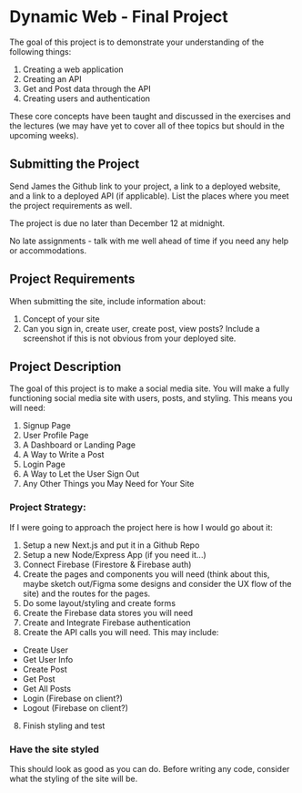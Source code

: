 # Dynamic Web - Final Project

The goal of this project is to demonstrate your understanding of the following things:

1. Creating a web application
2. Creating an API
3. Get and Post data through the API
4. Creating users and authentication

These core concepts have been taught and discussed in the exercises and the lectures (we may have yet to cover all of thee topics but should in the upcoming weeks).

## Submitting the Project

Send James the Github link to your project, a link to a deployed website, and a link to a deployed API (if applicable). List the places where you meet the project requirements as well.

The project is due ​no later than December 12 at midnight​.

No late assignments - talk with me well ahead of time if you need any help or accommodations.

## Project Requirements

When submitting the site, include information about:

1. Concept of your site
2. Can you sign in, create user, create post, view posts? Include a screenshot if this is not obvious from your deployed site.

## Project Description

The goal of this project is to make a social media site. You will make a fully functioning social media site with users, posts, and styling. This means you will need:

1. Signup Page
2. User Profile Page
3. A Dashboard or Landing Page
4. A Way to Write a Post
5. Login Page
6. A Way to Let the User Sign Out
7. Any Other Things you May Need for Your Site

### Project Strategy:

If I were going to approach the project here is how I would go about it:

1. Setup a new Next.js and put it in a Github Repo
2. Setup a new Node/Express App (if you need it...)
3. Connect Firebase (Firestore & Firebase auth)
4. Create the pages and components you will need (think about this, maybe sketch out/Figma some designs and consider the UX flow of the site) and the routes for the pages.
5. Do some layout/styling and create forms
6. Create the Firebase data stores you will need
7. Create and Integrate Firebase authentication
8. Create the API calls you will need. This may include:

- Create User
- Get User Info
- Create Post
- Get Post
- Get All Posts
- Login (Firebase on client?)
- Logout (Firebase on client?)

8. Finish styling and test

### Have the site styled

This should look as good as you can do. Before writing any code, consider what the styling of the site will be.
